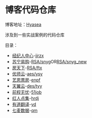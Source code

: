 # 博客代码仓库
博客地址：[Hyasea](https://zyon16.github.io/)

涉及到一些实战案例的代码仓库

目录：
- [经纪人中心](https://zyon16.github.io/post/js-ni-xiang-guan-yu-webpack-da-bao-de-xue-xi)-[jjrzx](./jjrzx/jjrzx.js)
- [苏宁易购](https://zyon16.github.io/post/fei-dui-cheng-jia-mi-rsa-suan-fa-xue-xi-ji-fang-tian-xia-ni-xiang/#%E5%AE%9E%E6%88%98-%E8%8B%8F%E5%AE%81%E6%98%93%E8%B4%AD%E7%99%BB%E5%BD%95%E8%A1%A8%E5%8D%95)-[RSA/snyg](./RSA/snyg.js)OR[RSA/snyg_new](./RSA/snyg_new.js)
- [房天下](https://zyon16.github.io/post/fei-dui-cheng-jia-mi-rsa-suan-fa-xue-xi-ji-fang-tian-xia-ni-xiang/#%E5%AE%9E%E6%88%98-%E6%88%BF%E5%A4%A9%E4%B8%8B%E7%99%BB%E5%BD%95%E8%A1%A8%E5%8D%95%E9%80%86%E5%90%91)-[RSA/ftx](./RSA/ftx.js)
- [优师云](https://zyon16.github.io/post/dui-cheng-jia-mi-aes-xue-xi-bi-ji/#%E5%AE%9E%E6%88%98-%E4%BC%98%E5%B8%88%E4%BA%91)-[aes/ysy](./aes/ysy.js)
- [艺恩票房](https://zyon16.github.io/post/yi-en-piao-fa-api-ni-xiang/)-[enpf](./enpf/)
- [天翼云](https://zyon16.github.io/post/dui-cheng-jia-mi-xue-xi-bi-ji/#%E5%A4%A9%E7%BF%BC%E4%BA%91%E5%AE%9E%E6%88%98)-[des/tyy](./des/tyy.js)
- [前程无忧](https://zyon16.github.io/post/ji-lu-yi-ci-playwright-de-shi-yong/#%E8%B5%B7%E5%9B%A0)-[51job](./51job)
- [红人点集](https://zyon16.github.io/post/sha256-jia-mi-ni-xiang-an-li-xue-xi/)-[hrdj](./hrdj)
- [有道翻译](https://zyon16.github.io/post/you-dao-fan-yi-api-ni-xiang/)-[yd](./yd)
- [七麦数据](https://zyon16.github.io/post/qi-mai-shu-ju-bang-dan-api-pa-qu/)-[qm](./qm)


